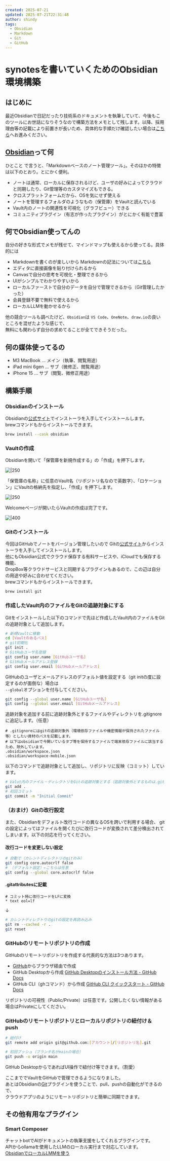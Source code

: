 ```yaml
---
created: 2025-07-21
updated: 2025-07-21T22:31:48
author: shindy
tags:
  - Obsidian
  - Markdown
  - Git
  - GitHub
---
```

[Obsidian]: https://obsidian.md/
# synotesを書いていくためのObsidian環境構築

## はじめに
最近Obsidianで日記だったり技術系のドキュメントを執筆していて、今後もこのツールにお世話になりそうなので構築方法をメモとして残します。以降、採用理由等の記載により前置きが長いため、具体的な手順だけ確認したい場合は[こちら](#構築手順)へお進みください。
## [Obsidian][Obsidian]って何
ひとこと で言うと、「Markdownベースのノート管理ツール」。そのほかの特徴は以下のとおり。とにかく便利。
- ノートは通常、ローカルに保存されるけど、ユーザの好みによってクラウドと同期したり、Git管理等のカスタマイズもできる。
- クロスプラットフォームだから、OSを気にせず使える
- ノートを管理するフォルダのようなもの（保管庫）をVaultと読んでいる
- Vault内のノートの関連性を可視化（グラフビュー）できる
- コミュニティプラグイン（有志が作ったプラグイン）がとにかく有能で豊富

## 何でObsidian使ってんの
自分の好きな形式でメモが残せて、マインドマップも使えるから使ってる。具体的には
- Markdownを書くのが楽しいから
  Markdownの記法については[こちら](Markdown記法.md)
- エディタに直接画像を貼り付けられるから
- Canvasで自分の思考を可視化・整理できるから
- UIがシンプルでわかりやすいから
- ローカルファーストで自分のデータを自分で管理できるから（Git管理したかった）
- 会員登録不要で無料で使えるから
- ローカルLLMを動かせるから

他の競合ツールも調べたけど、`Obsidian`は `VS Code`、`OneNote`、`draw.io`の良いところを混ぜたような感じで、  
無料にも関わらず自分の求めてることが全てできそうだった。  


## 何の媒体使ってるの
- M3 MacBook ... メイン（執筆、閲覧用途）
- iPad mini 6gen ... サブ（微修正、閲覧用途）
- iPhone 15 ... サブ（閲覧、微修正用途）  

## 構築手順

### Obsidianのインストール
Obsidianの[公式サイト][Obsidian]でインストーラを入手してインストールします。  
brewコマンドもからインストールできます。
```bash
brew install --cask obsidian 
```

### Vaultの作成
Obsidianを開いて「保管庫を新規作成する」の「作成」を押下します。  

![|250](../assets/create_vault1.png)

「保管庫の名称」に任意のVault名（リポジトリ名なので英数字）、「ロケーション」にVaultの格納先を指定し、「作成」を押下します。  

![|250](../assets/create_vault2.png)

Welcomeページが開いたらVaultの作成は完了です。

![|400](../assets/create_vault3.png)

### Gitのインストール
今回はGitHubでノートをバージョン管理したいので Gitの[公式サイト](https://git-scm.com/)からインストーラを入手してインストールします。  
他にもObsidian公式でクラウド保存する有料サービスや、iCloudでも保存する機能、  
DropBox等クラウドサービスと同期するプラグインもあるので、この辺は自分の用途や好みに合わせてください。  
brewコマンドもからインストールできます。
```bash
brew install git
```

### 作成したVault内のファイルをGitの追跡対象にする
Gitをインストールした以下のコマンドで先ほど作成したVault内のファイルをGitの追跡対象として追加します。
```bash
# 新規Vaultに移動
cd [Vaultのあるパス]
# git初期化
git init .
# GitHubユーザ名登録
git config user.name [GitHubユーザ名]
# GitHubメールアドレス登録
git config user.email [GitHubメールアドレス]
```

GitHubのユーザとメールアドレスのデフォルト値を設定する（git initの度に設定するのが面倒な）場合は  
`--global`オプションを付与してください。
```bash
git config --global user.name [GitHubユーザ名]
git config --global user.email [GitHubメールアドレス]
```

追跡対象を追加する前に追跡対象外とするファイルやディレクトリを.gitignoreに追記します。（任意）
```.gitignore
# .gitignoreにはgitの追跡対象外（環境依存ファイルや機密情報が保持されたファイル等）としたい資材のパスを記載します。
# 以下はobsidianで今開いているタブ等を保持するファイルで端末依存ファイルに該当するため、除外しています。
.obsidian/workspace.json
.obsidian/workspace-mobile.json
```

以下のコマンドで追跡対象として追加し、リポジトリに反映（コミット）しています。
```bash
# Valut内のファイル・ディレクトリをGitの追跡対象とする（追跡対象外とするものは.gitignoreに追加してください）
git add .
# 初回コミット
git commit -m "Initial Commit"
```


### （おまけ）Gitの改行設定
また、Obsidianをデフォルト改行コードの異なるOSを跨いで利用する場合、
gitの設定によってはファイルを開くたびに改行コードが変換されて差分検出されてしまいます。以下の対応を行ってください。

#### 改行コードを変更しない設定
```bash
# 自動で（カレントディレクトリのgitのみ）
git config core.autocrlf false
# （デフォルト設定）←こちらは任意
git config --global core.autocrlf false
```
#### .gitattributesに記載
```
# コミット時に改行コードをLFに変換
* text eol=lf
```
↓
```bash
# カレントディレクトりのgitの設定を再読み込み
git rm --cached -r .
git reset
```

### GitHubのリモートリポジトリの作成
GitHubのリモートリポジトリを作成する代表的な方法は3つあります。  
- [GitHub](https://github.com/)からブラウザ経由で作成
- GitHub Desktopから作成
  [GitHub Desktopのインストール方法 - GitHub Docs](https://docs.github.com/ja/desktop/installing-and-authenticating-to-github-desktop/installing-github-desktop)
- GitHub CLI（ghコマンド）から作成
  [GitHub CLI クイックスタート - GitHub Docs](https://docs.github.com/ja/github-cli/github-cli/quickstart)

リポジトリの可視性（Public/Private）は任意です。公開したくない情報がある場合はPrivateにしてください。  

### GitHubのリモートリポジトリとローカルリポジトリの紐付け＆push
```bash
# 紐付け
git remote add origin git@github.com:[アカウント]/[リポジトリ名].git

# 初回プッシュ（ブランチ名がmainの場合）
git push -u origin main
```
GitHub DesktopからであればUI操作で紐付け等できます。（割愛）

ここまででVaultをGitHubで管理できるようになりました。  
あとはObsidianの[Git](obsidian://show-plugin?id=obsidian-git)プラグインを使うことで、pull、pushの自動化ができるので、  
クラウドアプリのようにリモートリポジトリと簡単に同期できます。  
## その他有用なプラグイン

### Smart Composer
チャットbotでAIがドキュメントの執筆支援をしてくれるプラグインです。  
APIからollamaを使用したLLMのローカル実行まで対応しています。  
[ObsidianでローカルLMMを使う](ObsidianでローカルLMMを使う.md)